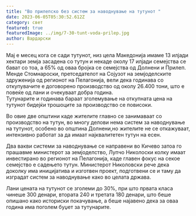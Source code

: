 ```yaml
---
title: "Во прилепско без систем за наводнување на тутунот "
date: 2023-06-05T05:30:52.612Z
category: свет
featured: true
featuredImage: ../img/7-30-tunt-voda-prilep.jpg
author: Вардарски
---
```

<!--StartFragment-->

Мај е месец кога се сади тутунот, низ цела Македонија имаме 13 илјади хектари земја засадена со тутун и некаде околу 17 илјади семејства се бават со тоа, а 65% од оваа бројка се семејства од Долнени и Прилеп.\
Менде Стомнароски, претседателот на Сојузот на земјоделските здруженија од регионот на Пелагонија, вели дека годинава со откупувачите е договорено производство од околу 26.400 тони, што е повеќе од лани и очекуваат добра година.\
Тутунарите и годинава бараат зголемување на откупната цена на тутунот бидејќи трошоците за производство се повисоки.

Во овие две општини каде жителите главно се занимаваат со производство на тутун, во многу делови нема систем за наводнување на тутунот, особено во општина Долнени,но жителите не се откажуваат, интензивно работат за да имаат најквалитетен тутун на есен.

Два вакви системи за наводнување се направени во Кичево затоа го прашавме министерот за земјоделство, Лупчо Николоски колку имаат инвестирано во регионот на Пелагонија, каде главен фокус на секое семејство е садењето тутун. Министерот Николовски рече дека доколку има иницијатива и изготвен проект, подготвени се и таму да изградат систем за наводнување како во целата држава.

Лани цената на тутунот се зголеми до 30%, при што првата класа чинеше 300 денари, втората 240 и третата 180 денари, што беше опишано како историски покачување, а беше најавено дека за оваа година има поголем буџет за тутунарите.

<!--EndFragment-->